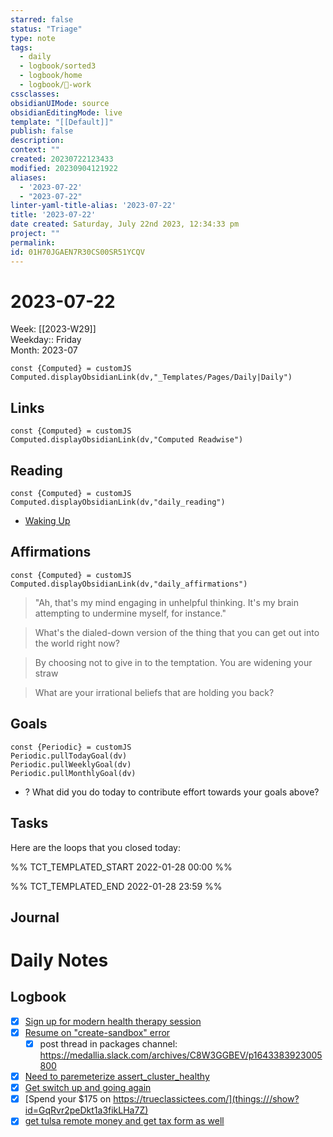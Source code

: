 ```yaml
---
starred: false
status: "Triage"
type: note
tags:
  - daily
  - logbook/sorted3
  - logbook/home
  - logbook/👔-work
cssclasses: 
obsidianUIMode: source
obsidianEditingMode: live
template: "[[Default]]"
publish: false
description: 
context: ""
created: 20230722123433
modified: 20230904121922
aliases:
  - '2023-07-22'
  - "2023-07-22"
linter-yaml-title-alias: '2023-07-22'
title: '2023-07-22'
date created: Saturday, July 22nd 2023, 12:34:33 pm
project: ""
permalink: 
id: 01H70JGAEN7R30CS00SR51YCQV
---
```


# 2023-07-22

Week: [[2023-W29]]  
Weekday:: Friday  
Month: 2023-07

```dataviewjs
const {Computed} = customJS
Computed.displayObsidianLink(dv,"_Templates/Pages/Daily|Daily")
```

## Links

```dataviewjs
const {Computed} = customJS
Computed.displayObsidianLink(dv,"Computed Readwise")
```

## Reading

```dataviewjs
const {Computed} = customJS
Computed.displayObsidianLink(dv,"daily_reading")
```
- [Waking Up]( https://read.readwise.io/read/01gjr2j724698ts9z7mbyxz63z)


## Affirmations

```dataviewjs
const {Computed} = customJS
Computed.displayObsidianLink(dv,"daily_affirmations")
```

> "Ah, that's my mind engaging in unhelpful thinking. It's my brain attempting to undermine myself, for instance."

> What's the dialed-down version of the thing that you can get out into the world right now?

> By choosing not to give in to the temptation. You are widening your straw

> What are your irrational beliefs that are holding you back?

## Goals

```dataviewjs
const {Periodic} = customJS
Periodic.pullTodayGoal(dv)
Periodic.pullWeeklyGoal(dv)
Periodic.pullMonthlyGoal(dv)
```
- ? What did you do today to contribute effort towards your goals above?

## Tasks

Here are the loops that you closed today:

%% TCT_TEMPLATED_START 2022-01-28 00:00 %%

%% TCT_TEMPLATED_END 2022-01-28 23:59 %%

## Journal



# Daily Notes


## Logbook
- [x] [Sign up for modern health therapy session](things:///show?id=8tHA5dtmhPuxdrqZRHEAPo)
- [x] [Resume on "create-sandbox" error](things:///show?id=FWbw53Wu7exSRkTa3nZo5L)
	- [x] post thread in packages channel: <https://medallia.slack.com/archives/C8W3GGBEV/p1643383923005800>
- [x] [Need to paremeterize assert_cluster_healthy](things:///show?id=W1tAs5vu1fhv9bVuVAsEsy)
- [x] [Get switch up and going again](things:///show?id=6Z8sjLTewnxzDn125W9yoM)
- [x] [Spend your $175 on https://trueclassictees.com/](things:///show?id=GqRvr2peDkt1a3fikLHa7Z)
- [x] [get tulsa remote money and get tax form as well](things:///show?id=J1ngvicsEY5MmjsDas1YeY)
